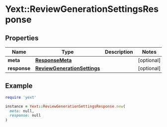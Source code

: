 # Yext::ReviewGenerationSettingsResponse

## Properties

| Name | Type | Description | Notes |
| ---- | ---- | ----------- | ----- |
| **meta** | [**ResponseMeta**](ResponseMeta.md) |  | [optional] |
| **response** | [**ReviewGenerationSettings**](ReviewGenerationSettings.md) |  | [optional] |

## Example

```ruby
require 'yext'

instance = Yext::ReviewGenerationSettingsResponse.new(
  meta: null,
  response: null
)
```

